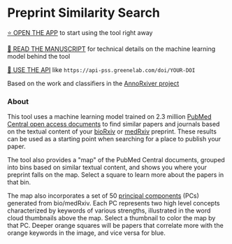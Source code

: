# Preprint Similarity Search

[⭐ OPEN THE APP](https://greenelab.github.io/preprint-similarity-search/) to start using the tool right away

[📜 READ THE MANUSCRIPT](http://greenelab.github.io/annorxiver_manuscript) for technical details on the machine learning model behind the tool

[🤖 USE THE API](https://api-pss.greenelab.com/doi/10.1101/833400) like `https://api-pss.greenelab.com/doi/YOUR-DOI`

Based on the work and classifiers in the [AnnoRxiver project](http://github.com/greenelab/annorxiver/)

### About

This tool uses a machine learning model trained on 2.3 million [PubMed Central open access documents](https://www.ncbi.nlm.nih.gov/pmc/tools/openftlist/) 
to find similar papers and journals based on the textual content of your [bioRxiv](https://www.biorxiv.org/) or [medRxiv](https://www.medrxiv.org/) preprint.
These results can be used as a starting point when searching for a place to publish your paper.

The tool also provides a "map" of the PubMed Central documents, grouped into bins based on similar textual content, and shows you where your preprint 
falls on the map. Select a square to learn more about the papers in that bin.

The map also incorporates a set of 50 [principal components](https://en.wikipedia.org/wiki/Principal_component_analysis) (PCs) generated from bio/medRxiv.
Each PC represents two high level concepts characterized by keywords of various strengths, illustrated in the word cloud thumbnails above the map.
Select a thumbnail to color the map by that PC.
Deeper orange squares will be papers that correlate more with the orange keywords in the image, and vice versa for blue.
